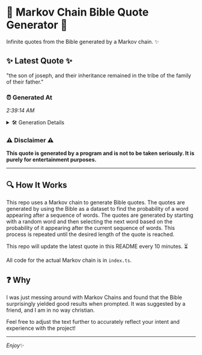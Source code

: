 # 📖 Markov Chain Bible Quote Generator 📖

Infinite quotes from the Bible generated by a Markov chain. ✨

## ✨ Latest Quote ✨
"the son of joseph, and their inheritance remained in the tribe of the family of their father."

### ⏰ Generated At
*2:39:14 AM*

<details>
    <summary>🛠️ Generation Details</summary>
    <p>
        <strong>🌱 Seed:</strong> the<br>
        <strong>🔄 Iterations:</strong> 16<br>
        <strong>📜 Context History:</strong><br>[ the ]: son<br>[ the, son ]: of<br>[ the, son, of ]: joseph,<br>[ the, son, of, joseph, ]: and<br>[ the, son, of, joseph,, and ]: their<br>[ the, son, of, joseph,, and, their ]: inheritance<br>[ son, of, joseph,, and, their, inheritance ]: remained<br>[ of, joseph,, and, their, inheritance, remained ]: in<br>[ joseph,, and, their, inheritance, remained, in ]: the<br>[ and, their, inheritance, remained, in, the ]: tribe<br>[ their, inheritance, remained, in, the, tribe ]: of<br>[ inheritance, remained, in, the, tribe, of ]: the<br>[ remained, in, the, tribe, of, the ]: family<br>[ in, the, tribe, of, the, family ]: of<br>[ the, tribe, of, the, family, of ]: their<br>[ tribe, of, the, family, of, their ]: father.<br>
    </p>
</details>

### ⚠️ Disclaimer ⚠️
**This quote is generated by a program and is not to be taken seriously. It is purely for entertainment purposes.**

---

## 🔍 How It Works

This repo uses a Markov chain to generate Bible quotes. The quotes are generated by using the Bible as a dataset to find the probability of a word appearing after a sequence of words. The quotes are generated by starting with a random word and then selecting the next word based on the probability of it appearing after the current sequence of words. This process is repeated until the desired length of the quote is reached.

This repo will update the latest quote in this README every 10 minutes. ⏳

All code for the actual Markov chain is in `index.ts`.

## ❓ Why

I was just messing around with Markov Chains and found that the Bible surprisingly yielded good results when prompted. 
It was suggested by a friend, and I am in no way christian.

Feel free to adjust the text further to accurately reflect your intent and experience with the project!

---

*Enjoy*✨
